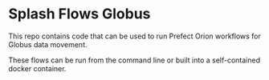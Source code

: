 # Splash Flows Globus
This repo contains code that can be used to run Prefect Orion workflows for Globus data movement.

These flows can be run from the command line or built into a self-contained docker container.